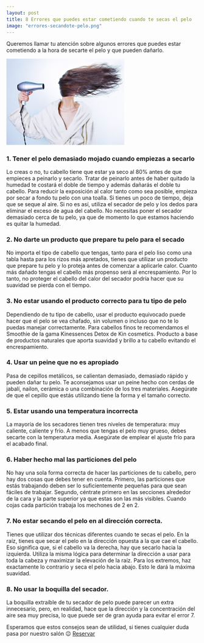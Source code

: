 ```yaml
---
layout: post
title: 8 Errores que puedes estar cometiendo cuando te secas el pelo
image: "errores-secandote-pelo.png"
---
```


 <article class="container mod-row">
  <div class="container-item-text-left">
   <p>
    Queremos llamar tu atención sobre algunos errores que puedes estar cometiendo a la hora de secarte el pelo y que pueden dañarlo.
   </p>
 </div>
 <div>
    <img src="img/secarse-el-pelo.jpg" width="310" height="auto" alt="Errores cuando te secas el pelo">
 </div>
   <h3>1. Tener el pelo demasiado mojado cuando empiezas a secarlo</h3>
   <p>
    Lo creas o no, tu cabello tiene que estar ya seco al 80% antes de que empieces a peinarlo y secarlo. Tratar de peinarlo antes de haber quitado la humedad te costará el doble de tiempo y además dañarás el doble tu cabello. Para reducir la exposición al calor tanto como sea posible, empieza por secar a fondo tu pelo con una toalla. Si tienes un poco de tiempo, deja que se seque al aire. Si no es así, utiliza el secador de pelo y los dedos para eliminar el exceso de agua del cabello. No necesitas poner el secador demasiado cerca de tu pelo, ya que de momento lo que estamos haciendo es quitar la humedad.
   </p>
   <h3>2. No darte un producto que prepare tu pelo para el secado</h3>
   <p>
    No importa el tipo de cabello que tengas, tanto para el pelo liso como una tabla hasta para los rizos más apretados, tienes que utilizar un producto que prepare tu pelo y lo proteja antes de comenzar a aplicarle calor. Cuanto más dañado tengas el cabello más propenso será al encrespamiento. Por lo tanto, no proteger el cabello del calor del secador podría hacer que su suavidad se pierda con el tiempo.
   </p>
   <h3>3. No estar usando el producto correcto para tu tipo de pelo</h3>
   <p>
    Dependiendo de tu tipo de cabello, usar el producto equivocado puede hacer que el pelo se vea chafado, sin volumen  o incluso que no te lo puedas manejar correctamente. Para cabellos finos te recomendamos el Smoothie de la gama Kinessences Detox de Kin cosmetics. Producto a base de productos naturales que aporta suavidad y brillo a tu cabello evitando el encrespamiento.
   </p>
   <h3>4. Usar un peine que no es apropiado</h3>
   <p>
    Pasa de cepillos metálicos, se calientan demasiado, demasiado rápido y pueden dañar tu pelo. Te aconsejamos usar un peine hecho con cerdas de jabalí, nailon, cerámica o una combinación de los tres materiales. Asegúrate de que el cepillo que estás utilizando tiene la forma y el tamaño correcto.
   </p>
   <h3>5. Estar usando una temperatura incorrecta</h3>
   <p>
    La mayoría de los secadores tienen tres niveles de temperatura: muy caliente, caliente y frío. A menos que tengas el pelo muy grueso, debes secarte con la temperatura media. Asegúrate de emplear el ajuste frío para el acabado final.
  </p>
  <h3>6. Haber hecho mal las particiones del pelo</h3>
  <p>
    No hay una sola forma correcta de hacer las particiones de tu cabello, pero hay dos cosas que debes tener en cuenta.
    Primero, las particiones que estás trabajando deben ser lo suficientemente pequeñas para que sean fáciles de trabajar.
    Segundo, céntrate primero en las secciones alrededor de la cara y la parte superior ya que estas son las  más visibles.
    Cuando cojas cada partición trabaja los mechones de 2 en 2.
  </p>
  <h3>7. No estar secando el pelo en al dirección correcta.</h3>
  <p>
    Tienes que utilizar dos técnicas diferentes cuando te secas el pelo. En la raíz, tienes que secar el pelo en la dirección opuesta a la que cae el cabello. Eso significa que, si el cabello va la derecha, hay que secarlo hacia la izquierda. Utiliza la misma lógica para determinar la dirección a usar para toda la cabeza y maximizar la elevación de la raíz. Para los extremos, haz exactamente lo contrario y seca el pelo hacia abajo. Esto le dará la máxima suavidad.
  </p>
  <h3>8. No usar la boquilla del secador.</h3>
  <p>
   La boquilla extraíble de tu secador de pelo puede parecer un extra innecesario, pero, en realidad, hace que la dirección y la concentración  del aire sea muy precisa, lo que puede ser de gran ayuda para evitar el error 7.
   </p>
   <p class="container text-center">
   Esperamos que estos consejos sean de utilidad, si tienes cualquier duda pasa por nuestro salón &#128521; <a class="button" href="{{ site.url }}/formulario">Reservar</a>
   </p>
</article>
